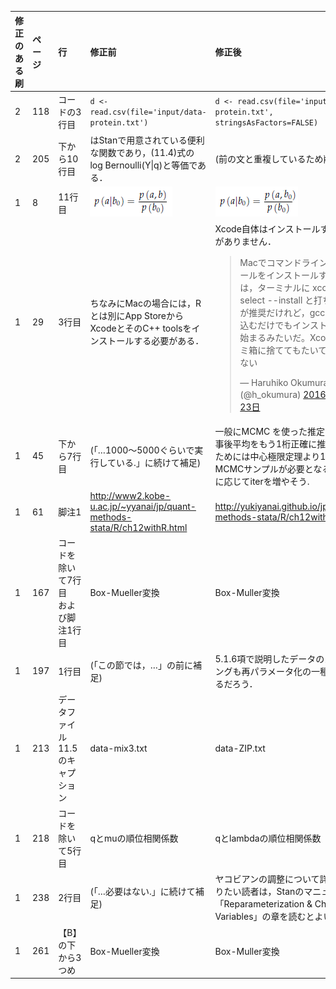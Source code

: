 | 修正のある刷 | ページ | 行 | 修正前 | 修正後 |
|:-----------|:------------|:------------|:------------|:------------|
| 2 | 118 | コードの3行目 | `d <- read.csv(file='input/data-protein.txt')` | `d <- read.csv(file='input/data-protein.txt', stringsAsFactors=FALSE)` |
| 2 | 205 | 下から10行目 | はStanで用意されている便利な関数であり，(11.4)式のlog Bernoulli(Y&#124;q)と等価である． | (前の文と重複しているため削除) |
| 1 | 8 | 11行目 | ![fig01a](errata/fig01a.png) | ![fig01b](errata/fig01b.png) |
| 1 | 29 | 3行目 | ちなみにMacの場合には，Rとは別にApp StoreからXcodeとそのC++ toolsをインストールする必要がある． | Xcode自体はインストールする必要がありません．</br><blockquote class="twitter-tweet" data-lang="ja"><p lang="ja" dir="ltr">Macでコマンドライン開発ツールをインストールするには，ターミナルに xcode-select --install と打ち込むのが推奨だけれど，gcc と打ち込むだけでもインストールが始まるみたいだ。Xcodeはゴミ箱に捨ててもたいてい困らない</p>&mdash; Haruhiko Okumura (@h_okumura) <a href="https://twitter.com/h_okumura/status/790005951650631680">2016年10月23日</a></blockquote> |
| 1 | 45 | 下から7行目 | (「…1000～5000ぐらいで実行している.」に続けて補足) | 一般にMCMC を使った推定の場合，事後平均をもう1桁正確に推定するためには中心極限定理より100倍のMCMCサンプルが必要となる. 必要に応じてiterを増やそう. |
| 1 | 61 | 脚注1 | http://www2.kobe-u.ac.jp/~yyanai/jp/quant-methods-stata/R/ch12withR.html | http://yukiyanai.github.io/jp/quant-methods-stata/R/ch12withR.html |
| 1 | 167 | コードを除いて7行目</br>および脚注1行目 | Box-Mueller変換 | Box-Muller変換 |
| 1 | 197 | 1行目 | (「この節では，…」の前に補足) | 5.1.6項で説明したデータのスケーリングも再パラメータ化の一種と言えるだろう． |
| 1 | 213 | データファイル11.5のキャプション | data-mix3.txt | data-ZIP.txt |
| 1 | 218 | コードを除いて5行目 | qとmuの順位相関係数 | qとlambdaの順位相関係数 |
| 1 | 238 | 2行目 | (「…必要はない.」に続けて補足) | ヤコビアンの調整について詳しく知りたい読者は，Stanのマニュアルの「Reparameterization & Change of Variables」の章を読むとよい． |
| 1 | 261 | 【B】の下から3つめ | Box-Mueller変換 | Box-Muller変換 |
